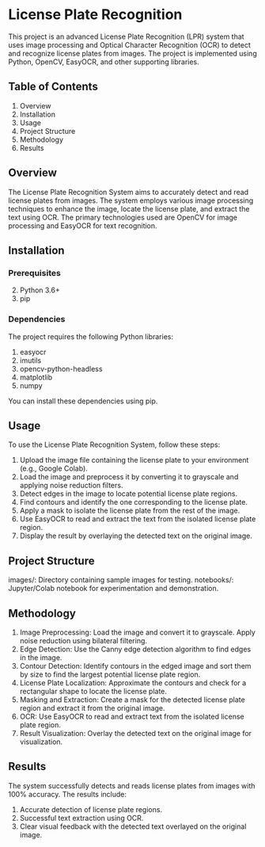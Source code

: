 # License Plate Recognition
This project is an advanced License Plate Recognition (LPR) system that uses image processing and Optical Character Recognition (OCR) to detect and recognize license plates from images. The project is implemented using Python, OpenCV, EasyOCR, and other supporting libraries.

## Table of Contents
1. Overview
2. Installation
3. Usage
4. Project Structure
5. Methodology
6. Results

## Overview
The License Plate Recognition System aims to accurately detect and read license plates from images. The system employs various image processing techniques to enhance the image, locate the license plate, and extract the text using OCR. The primary technologies used are OpenCV for image processing and EasyOCR for text recognition.

## Installation

### Prerequisites
2. Python 3.6+
3. pip

### Dependencies
The project requires the following Python libraries:
1. easyocr
2. imutils
3. opencv-python-headless
4. matplotlib
5. numpy

You can install these dependencies using pip.

## Usage
To use the License Plate Recognition System, follow these steps:
1. Upload the image file containing the license plate to your environment (e.g., Google Colab).
2. Load the image and preprocess it by converting it to grayscale and applying noise reduction filters.
3. Detect edges in the image to locate potential license plate regions.
4. Find contours and identify the one corresponding to the license plate.
5. Apply a mask to isolate the license plate from the rest of the image.
6. Use EasyOCR to read and extract the text from the isolated license plate region.
7. Display the result by overlaying the detected text on the original image.

## Project Structure
images/: Directory containing sample images for testing.
notebooks/: Jupyter/Colab notebook for experimentation and demonstration.

## Methodology
1. Image Preprocessing: Load the image and convert it to grayscale. Apply noise reduction using bilateral filtering.
2. Edge Detection: Use the Canny edge detection algorithm to find edges in the image.
3. Contour Detection: Identify contours in the edged image and sort them by size to find the largest potential license plate region.
4. License Plate Localization: Approximate the contours and check for a rectangular shape to locate the license plate.
5. Masking and Extraction: Create a mask for the detected license plate region and extract it from the original image.
6. OCR: Use EasyOCR to read and extract text from the isolated license plate region.
7. Result Visualization: Overlay the detected text on the original image for visualization.

## Results
The system successfully detects and reads license plates from images with 100% accuracy. The results include:
1. Accurate detection of license plate regions.
2. Successful text extraction using OCR.
3. Clear visual feedback with the detected text overlayed on the original image.
